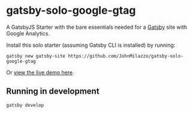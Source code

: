 # gatsby-solo-google-gtag

A GatsbyJS Starter with the bare essentials needed for a [Gatsby](https://www.gatsbyjs.org/) site with Google Analytics.

Install this solo starter (assuming Gatsby CLI is installed) by running:

```
gatsby new gatsby-site https://github.com/JohnMilazzo/gatsby-solo-google-gtag
```

Or [view the live demo here](https://gatsby-solo-google-gtag.netlify.com/).

## Running in development

`gatsby develop`
